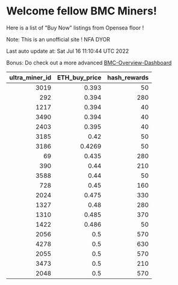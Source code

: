 # Welcome fellow BMC Miners!
Here is a list of "Buy Now" listings from Opensea floor !

Note: This is an unofficial site ! NFA DYOR

Last auto update at: Sat Jul 16 11:10:44 UTC 2022

Bonus: Do check out a more advanced [BMC-Overview-Dashboard](https://dune.com/defifunk/BMC-Overview-Dashboard)


|   ultra_miner_id |   ETH_buy_price |   hash_rewards |
|-----------------:|----------------:|---------------:|
|             3019 |          0.393  |             50 |
|              292 |          0.394  |            280 |
|             1217 |          0.394  |             40 |
|             3490 |          0.394  |             40 |
|             2403 |          0.395  |             40 |
|             3185 |          0.42   |             50 |
|             3186 |          0.4269 |             50 |
|               69 |          0.435  |            280 |
|              390 |          0.44   |            210 |
|             3588 |          0.44   |             50 |
|              728 |          0.45   |            160 |
|             2024 |          0.475  |            330 |
|             1327 |          0.48   |            280 |
|             1310 |          0.485  |            370 |
|             1422 |          0.486  |             50 |
|             2056 |          0.5    |            570 |
|             4278 |          0.5    |            630 |
|             2055 |          0.5    |            570 |
|             3473 |          0.5    |            210 |
|             2048 |          0.5    |            570 |